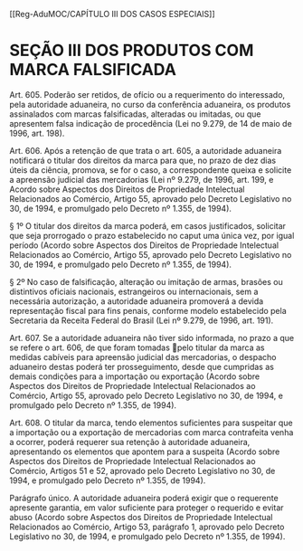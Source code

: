 [[Reg-AduMOC/CAPÍTULO III DOS CASOS ESPECIAIS]]

# SEÇÃO III DOS PRODUTOS COM MARCA FALSIFICADA

Art. 605. Poderão ser retidos, de ofício ou a requerimento do
interessado, pela autoridade aduaneira, no curso da
conferência aduaneira, os produtos assinalados com marcas
falsificadas, alteradas ou imitadas, ou que apresentem falsa
indicação de procedência (Lei no 9.279, de 14 de maio de
1996, art. 198).

Art. 606. Após a retenção de que trata o art. 605, a
autoridade aduaneira notificará o titular dos direitos da
marca para que, no prazo de dez dias úteis da ciência,
promova, se for o caso, a correspondente queixa e solicite a
apreensão judicial das mercadorias (Lei nº 9.279, de 1996,
art. 199, e Acordo sobre Aspectos dos Direitos de
Propriedade Intelectual Relacionados ao Comércio, Artigo
55, aprovado pelo Decreto Legislativo no 30, de 1994, e
promulgado pelo Decreto nº 1.355, de 1994).

§ 1º O titular dos direitos da marca poderá, em casos
justificados, solicitar que seja prorrogado o prazo
estabelecido no caput uma única vez, por igual período
(Acordo sobre Aspectos dos Direitos de Propriedade
Intelectual Relacionados ao Comércio, Artigo 55, aprovado
pelo Decreto Legislativo no 30, de 1994, e promulgado pelo
Decreto nº 1.355, de 1994).

§ 2º No caso de falsificação, alteração ou imitação de armas,
brasões ou distintivos oficiais nacionais, estrangeiros ou
internacionais, sem a necessária autorização, a autoridade
aduaneira promoverá a devida representação fiscal para fins
penais, conforme modelo estabelecido pela Secretaria da
Receita Federal do Brasil (Lei nº 9.279, de 1996, art. 191).

Art. 607. Se a autoridade aduaneira não tiver sido informada,
no prazo a que se refere o art. 606, de que foram tomadas
pelo titular da marca as medidas cabíveis para apreensão
judicial das mercadorias, o despacho aduaneiro destas
poderá ter prosseguimento, desde que cumpridas as demais
condições para a importação ou exportação (Acordo sobre
Aspectos dos Direitos de Propriedade Intelectual
Relacionados ao Comércio, Artigo 55, aprovado pelo Decreto
Legislativo no 30, de 1994, e promulgado pelo Decreto nº
1.355, de 1994).

Art. 608. O titular da marca, tendo elementos suficientes
para suspeitar que a importação ou a exportação de
mercadorias com marca contrafeita venha a ocorrer, poderá
requerer sua retenção à autoridade aduaneira,
apresentando os elementos que apontem para a suspeita
(Acordo sobre Aspectos dos Direitos de Propriedade
Intelectual Relacionados ao Comércio, Artigos 51 e 52,
aprovado pelo Decreto Legislativo no 30, de 1994, e
promulgado pelo Decreto nº 1.355, de 1994).

Parágrafo único. A autoridade aduaneira poderá exigir que o
requerente apresente garantia, em valor suficiente para
proteger o requerido e evitar abuso (Acordo sobre Aspectos
dos Direitos de Propriedade Intelectual Relacionados ao
Comércio, Artigo 53, parágrafo 1, aprovado pelo Decreto
Legislativo no 30, de 1994, e promulgado pelo Decreto nº
1.355, de 1994).